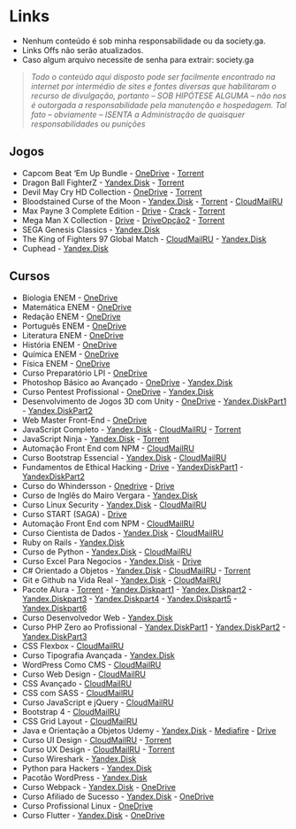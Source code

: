# Links
 - Nenhum conteúdo é sob minha responsabilidade ou da society.ga.
 - Links Offs não serão atualizados.
-  Caso algum arquivo necessite de senha para extrair: society.ga


> *Todo o conteúdo aqui disposto pode ser facilmente encontrado na internet por intermédio de sites e fontes diversas que habilitaram o
> recurso de divulgação, portanto – SOB HIPÓTESE ALGUMA – não nos é
> outorgada a responsabilidade pela manutenção e hospedagem. Tal fato –
> obviamente – ISENTA a Administração de quaisquer responsabilidades ou
> punições*
## Jogos

 -  Capcom Beat ‘Em Up Bundle
		 - [OneDrive](https://kutt.it/0SVz9N) 
		 - [Torrent](https://kutt.it/gzDzo6)
- Dragon Ball FighterZ
        	- [Yandex.Disk](https://kutt.it/Bbyc5a) 
        	- [Torrent](https://kutt.it/FxzXdo)
 - Devil May Cry HD Collection
		 - [OneDrive](https://kutt.it/GMKSAY)
		 - [Torrent](https://kutt.it/xlWR5i)
- Bloodstained Curse of the Moon
		 - [Yandex.Disk](https://kutt.it/dSvPVW)
		 - [Torrent](https://kutt.it/N4O416)
		 - [CloudMailRU](https://kutt.it/3VXDbH)
- Max Payne 3 Complete Edition
		- [Drive](https://kutt.it/xIKgpb) - [Crack](https://kutt.it/GJdNlK)
		- [Torrent](https://kutt.it/7ICN4v)
- Mega Man X Collection
		- [Drive](https://kutt.it/VLrbp7) - [DriveOpção2](https://kutt.it/pWtB4A)
		- [Torrent](https://kutt.it/jIRYNg)
- SEGA Genesis Classics
		- [Yandex.Disk](https://yadi.sk/d/b0IgQlFm3Wigyj)
- The King of Fighters 97 Global Match
		- [CloudMailRU](https://cloud.mail.ru/public/JSvA/cCTaFcLTf)
		- [Yandex.Disk](https://yadi.sk/d/Q2BiFys33U6fGb)
- Cuphead
		- [Yandex.Disk](https://yadi.sk/d/pqt7Fro_3Noxmu)

## Cursos

- Biologia ENEM
		- [OneDrive](https://kutt.it/fI0Jc9) 
- Matemática ENEM
		 - [OneDrive](https://kutt.it/SHDxGs) 
- Redação ENEM
		- [OneDrive](https://kutt.it/9jfdA4)
- Português ENEM
		- [OneDrive](https://kutt.it/BtJ7ym)
- Literatura ENEM
		- [OneDrive](https://kutt.it/2ABjfG)
- História ENEM
		- [OneDrive](https://kutt.it/c7GhZ1)
- Química ENEM
		- [OneDrive](https://kutt.it/4J58DU)
- Física ENEM
		- [OneDrive](https://kutt.it/Kahoa9)
- Curso Preparatório LPI
		- [OneDrive](https://kutt.it/UHDuwv) 
- Photoshop Básico ao Avançado
		- [OneDrive](https://kutt.it/rhysZX)
		- [Yandex.Disk](https://kutt.it/uFf6qo) 
- Curso Pentest Profissional
		- [OneDrive](https://kutt.it/2g3Tq7)
		-  [Yandex.Disk](https://kutt.it/hDvkIJ)
- Desenvolvimento de Jogos 3D com Unity
		- [OneDrive](https://kutt.it/2lOsdo)
		- [Yandex.DiskPart1](https://kutt.it/A26zia) - [Yandex.DiskPart2](https://kutt.it/EhYj6l)
- Web Master Front-End
		- [OneDrive](https://kutt.it/wdJim7)
- JavaScript Completo
		- [Yandex.Disk](https://kutt.it/UmxOIF)
		- [CloudMailRU](https://kutt.it/uoR3sQ)
		- [Torrent](https://kutt.it/MfcaTC)
- JavaScript Ninja
		 -  [Yandex.Disk](https://kutt.it/gYQ4jD)
		 - [Torrent](https://kutt.it/JEbol7)
- Automação Front End com NPM
		- [CloudMailRU](https://kutt.it/Bg8EYk)
- Curso Bootstrap Essencial
		- [Yandex.Disk](https://kutt.it/xOxb6F)
		- [CloudMailRU](https://kutt.it/rGheGw)
- Fundamentos de Ethical Hacking
		- [Drive](https://kutt.it/NnUrbq)
		- [YandexDiskPart1](https://kutt.it/JENFLk) - [YandexDiskPart2](https://kutt.it/iDxogN)
- Curso do Whindersson
		- [Onedrive](https://kutt.it/bO8y4u)
		- [Drive](https://kutt.it/j1XpCs)
- Curso de Inglês do Mairo Vergara
		- [Yandex.Disk](https://kutt.it/cZKbU2)
- Curso Linux Security
		- [Yandex.Disk](https://kutt.it/sy9cUj)
		- [CloudMailRU](https://kutt.it/RjLxJW)
- Curso START (SAGA)
		- [Drive](https://kutt.it/HGd9pw)
- Automação Front End com NPM
		- [CloudMailRU](https://kutt.it/kARsNl)
- Curso Cientista de Dados
		- [Yandex.Disk](https://yadi.sk/d/sn-ZLiCXyKBaQw)
		- [CloudMailRU](https://cloud.mail.ru/public/5BYU/ZnUZNvVJ5)
- Ruby on Rails
		- [Yandex.Disk](https://yadi.sk/d/ZLMetmHUxn1exg)
- Curso de Python
		- [Yandex.Disk](https://yadi.sk/d/QEq1qypXB8KaEQ)
		- [CloudMailRU](https://cloud.mail.ru/public/8Q1i/mz7e6zmSs)
- Curso Excel Para Negocios
		- [Yandex.Disk](https://yadi.sk/d/BhA_wMxg3Zf5EA)
		- [Drive](https://drive.google.com/drive/folders/1jOUmpVY4nVYF4J2yM97pX4olBmUSX87v)
- C# Orientado a Objetos
		- [Yandex.Disk](https://yadi.sk/d/5XALMXZUfbq2SA)
		- [CloudMailRU](https://cloud.mail.ru/public/MQqo/guHTegtnV)
		- [Torrent](https://drive.google.com/file/d/1-jfSvLKJ-q329oZteYQI9bTn8_5LyUrK/view)
- Git e Github na Vida Real
		- [Yandex.Disk](https://yadi.sk/d/siKa7gC53Zf2mE)
		- [CloudMailRU](https://cloud.mail.ru/public/Ewoc/encb9yd2b)
- Pacote Alura
		- [Torrent](https://drive.google.com/file/d/1PuxnalLnqDPpEsWV4EZhyEPGMg54m3zA/view)
		- [Yandex.Diskpart1](https://yadi.sk/d/mKdyHfFo3aMdMb) - [Yandex.Diskpart2](https://yadi.sk/d/9VlRzaVK3Uh6PQ) - [Yandex.Diskpart3](https://yadi.sk/d/nHKdHrzB3UhJbz) - [Yandex.Diskpart4](https://yadi.sk/d/nMzsrVfy3UkJRp) - [Yandex.Diskpart5](https://yadi.sk/d/Pflmklda3Umtt2) - [Yandex.Diskpart6](https://yadi.sk/d/FrAu5SMH3UnajK)
- Curso Desenvolvedor Web
		- [Yandex.Disk](https://yadi.sk/d/vYHvH33V_MywKw)
- Curso PHP Zero ao Profissional
		- [Yandex.DiskPart1](https://yadi.sk/d/iklgbS4k3UJWN4) - [Yandex.DiskPart2](https://yadi.sk/d/AVqdVam-3UNHj6) - [Yandex.DiskPart3](https://yadi.sk/d/Qe5qMtJb3ULUSz)
- CSS Flexbox
		- [CloudMailRU](https://cloud.mail.ru/public/LBWw/2NUjz31oU)
- Curso Tipografia Avançada
		- [Yandex.Disk](https://cloud.mail.ru/public/GPqS/LqXCaGyqt)
- WordPress Como CMS
		- [CloudMailRU](https://cloud.mail.ru/public/FYmj/3PpvwNNjX)
- Curso Web Design
		- [CloudMailRU](https://cloud.mail.ru/public/K5R4/29QCQdUDS)
- CSS Avançado
		- [CloudMailRU](https://cloud.mail.ru/public/BiG6/FocAwRwz7)
- CSS com SASS
		- [CloudMailRU](https://cloud.mail.ru/public/Gu4q/WXWNkvmtn)
- Curso JavaScript e jQuery
		- [CloudMailRU](https://cloud.mail.ru/public/GDEm/XXYBG5qKW)
- Bootstrap 4
		- [CloudMailRU](https://cloud.mail.ru/public/LTsP/xk8KkGJFk)
- CSS Grid Layout
		- [CloudMailRU](https://cloud.mail.ru/public/HZ9Q/LXgnGPg5v)
- Java e Orientação a Objetos Udemy
		- [Yandex.Disk](https://yadi.sk/d/wTDJWwmy3SmRvQ)
		- [Mediafire](http://www.mediafire.com/file/u4d4ea8mmdk6eh2/Curso+de+Java+e+Orienta%C3%A7%C3%A3o+a+Objetos+-+Udemy.zip)
		- [Drive](https://drive.google.com/file/d/1g4yvzyQi-2Jk9SAA9iONJyBHe_i_yX97/edit)
- Curso UI Design
		- [CloudMailRU](https://cloud.mail.ru/public/4Vr1/n2AkUjuzm)
		- [Torrent](https://drive.google.com/file/d/1EiWhaKjsivcL8XRqteiHkHYt0wI1U1tU/view)
- Curso UX Design
		- [CloudMailRU](https://cloud.mail.ru/public/8rce/MWRF1NF3g)
		- [Torrent](https://drive.google.com/file/d/18zwc56bYm41OiLNOowPfybp8oBkcqpvm/view)
- Curso Wireshark
		- [Yandex.Disk](https://yadi.sk/d/eNZB98Ou3SWZhL)
- Python para Hackers
		- [Yandex.Disk](https://yadi.sk/d/pUHgmPUGg6L9rw)
- Pacotão WordPress
		- [Yandex.Disk](https://yadi.sk/d/zYWDoZdqZRrYTg)
- Curso Webpack
		- [Yandex.Disk](https://yadi.sk/d/aChpHsaX3aUgAB)
		- [OneDrive](https://guanghou-my.sharepoint.com/personal/hjpogk78z_get365_pw/Documents/Forms/All.aspx?slrid=fd7e9e9e-e0a0-0000-1431-bb8dfcd8f0bd&RootFolder=%2fpersonal%2fhjpogk78z_get365_pw%2fDocuments%2fSociety%20%28arquivos%29%2fCurso%20Webpack%20%28society%2ega%29&FolderCTID=0x01200098E3DCEFD03E7A4B88D41655C574701B)
- Curso Afiliado de Sucesso
		- [Yandex.Disk](https://yadi.sk/d/Lsvz9HM7zCbfaw)
		- [OneDrive](https://guanghou-my.sharepoint.com/personal/hjpogk78z_get365_pw/Documents/Forms/All.aspx?slrid=248d9e9e-60f1-0000-14da-c38e06f0e29b&RootFolder=%2fpersonal%2fhjpogk78z_get365_pw%2fDocuments%2fSociety%20%28arquivos%29%2fCurso%20Afiliado%20de%20Sucesso%20%28society%2ega%29&FolderCTID=0x01200098E3DCEFD03E7A4B88D41655C574701B)
- Curso Profissional Linux
		- [OneDrive](https://guanghou-my.sharepoint.com/personal/hjpogk78z_get365_pw/Documents/Forms/All.aspx?slrid=36c99e9e-e0a6-0000-14da-ceb5076e130a&RootFolder=%2fpersonal%2fhjpogk78z_get365_pw%2fDocuments%2fSociety%20%28arquivos%29%2fCurso%20Profissional%20Linux%20%28society%2ega%29&FolderCTID=0x01200098E3DCEFD03E7A4B88D41655C574701B)
- Curso Flutter
		- [Yandex.Disk](https://yadi.sk/d/XByX7ujzqcY4OA)
		- [OneDrive](https://guanghou-my.sharepoint.com/personal/hjpogk78z_get365_pw/Documents/Forms/All.aspx?slrid=5dc99e9e-6012-0000-14da-c0a0eb728e8e&RootFolder=%2fpersonal%2fhjpogk78z_get365_pw%2fDocuments%2fSociety%20%28arquivos%29%2fCurso%20Flutter%20%28society%2ega%29&FolderCTID=0x01200098E3DCEFD03E7A4B88D41655C574701B)
